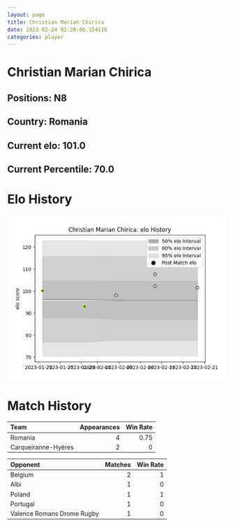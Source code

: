 ```yaml
---  
layout: page  
title: Christian Marian Chirica  
date: 2023-02-24 02:20:06.154116  
categories: player  
---
```

# Christian Marian Chirica

## Positions: N8

## Country: Romania

## Current elo: 101.0

## Current Percentile: 70.0

# Elo History


![elo history](history_ChristianMarianChirica.png)
# Match History


| Team                |   Appearances |   Win Rate |
|:--------------------|--------------:|-----------:|
| Romania             |             4 |       0.75 |
| Carqueiranne-Hyères |             2 |       0    |

| Opponent                   |   Matches |   Win Rate |
|:---------------------------|----------:|-----------:|
| Belgium                    |         2 |          1 |
| Albi                       |         1 |          0 |
| Poland                     |         1 |          1 |
| Portugal                   |         1 |          0 |
| Valence Romans Drome Rugby |         1 |          0 |
